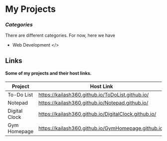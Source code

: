 # My Projects
### _Categories_

There are different categories. For now, here we have

- Web Development </>
## Links

#### Some of my projects and their host links.
| Project | Host Link |
| ------ | ------ |
|To-Do List    | https://kailash360.github.io/ToDoList.github.io/     |
| Notepad      | https://kailash360.github.io/Notepad.github.io/      |
|Digital Clock | https://kailash360.github.io/DigitalClock.github.io/ |
| Gym Homepage | https://kailash360.github.io/GymHomepage.github.io/  |
